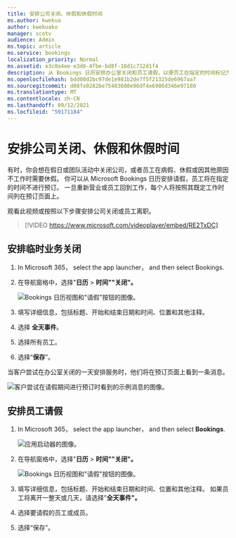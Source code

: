 ```yaml
---
title: 安排公司关闭、休假和休假时间
ms.author: kwekua
author: kwekuako
manager: scotv
audience: Admin
ms.topic: article
ms.service: bookings
localization_priority: Normal
ms.assetid: e3c0a4ee-e3d8-4fbe-bd8f-16d1c712d1f4
description: 从 Bookings 日历安排办公室关闭和员工请假，以便员工在指定的时间标记为不进行预订。
ms.openlocfilehash: bdd00d2bc97de1e981b2de7f5f21325de6967aa7
ms.sourcegitcommit: d08fe0282be75483608e96df4e6986d346e97180
ms.translationtype: MT
ms.contentlocale: zh-CN
ms.lasthandoff: 09/12/2021
ms.locfileid: "59171184"
---
```

# <a name="schedule-business-closures-time-off-and-vacation-time"></a>安排公司关闭、休假和休假时间

有时，你会想在假日或团队活动中关闭公司，或者员工在病假、休假或因其他原因不工作时需要休假。 你可以从 Microsoft Bookings 日历安排请假，员工将在指定的时间不进行预订。 一旦重新营业或员工回到工作，每个人将按照其既定工作时间列在预订页面上。

观看此视频或按照以下步骤安排公司关闭或员工离职。

> [!VIDEO https://www.microsoft.com/videoplayer/embed/RE2TxDC]

## <a name="schedule-ad-hoc-business-closures"></a>安排临时业务关闭

1. In Microsoft 365， select the app launcher， and then select Bookings.

1. 在导航窗格中，选择"**日历** \> **时间""关闭"。**

   ![Bookings 日历视图和"请假"按钮的图像。](../media/bookings-calendar-timeoff.png)

1. 填写详细信息，包括标题、开始和结束日期和时间、位置和其他注释。

1. 选择 **全天事件**。

1. 选择所有员工。

1. 选择“**保存**”。

当客户尝试在办公室关闭的一天安排服务时，他们将在预订页面上看到一条消息。

   ![客户尝试在请假期间进行预订时看到的示例消息的图像。](../media/bookings-timeoff-message.png)

## <a name="schedule-employee-time-off"></a>安排员工请假

1. In Microsoft 365， select the app launcher， and then select **Bookings**.

   ![应用启动器的图像。](../media/bookings-applauncher.png)

1. 在导航窗格中，选择"**日历** \> **时间""关闭"。**

   ![Bookings 日历视图和"请假"按钮的图像。](../media/bookings-calendar-timeoff.png)

1. 填写详细信息，包括标题、开始和结束日期和时间、位置和其他注释。 如果员工将离开一整天或几天，请选择"**全天事件"。**

1. 选择要请假的员工或成员。

1. 选择“保存”。

